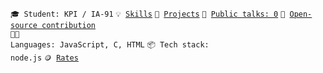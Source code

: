 <code>🎓 Student: KPI / ІА-91</code>
<code>💡 [Skills](SKILLS.md)</code>
<code>🧻 [Projects](PROJECTS.md)</code>
<code>📢 [Public talks: 0](TALKS.md)</code>
<code>👀 [Open-source contribution](CONTRIBUTION.md)</code><br>
<code>🧑‍💻 Languages: JavaScript, C, HTML</code>
<code>📦 Tech stack: node.js</code>
<code>🪙 [Rates](RATES.md)</code><br>
